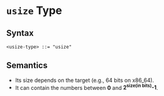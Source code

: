 # `usize` Type

## Syntax

```
<usize-type> ::= "usize"
```

## Semantics

- Its size depends on the target (e.g., 64 bits on x86_64).
- It can contain the numbers between **0** and **2<sup>size(in bits)</sup>-1**.
